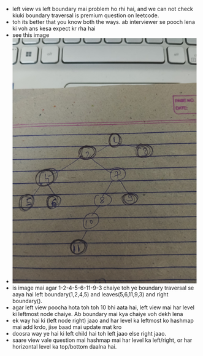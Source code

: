 - left view vs left boundary mai problem ho rhi hai, and we can not check kiuki boundary traversal is premium question on leetcode.
- toh its better that you know both the ways. ab interviewer se pooch lena ki voh ans kesa expect kr rha hai 
- see this image
- ![RighSideView_vs_RightBoundaryTraversal.jpg](RighSideView_vs_RightBoundaryTraversal.jpg)
- is image mai agar 1-2-4-5-6-11-9-3 chaiye toh ye boundary traversal se aaya hai left boundary(1,2,4,5) and leaves(5,6,11,9,3) and right boundary().
- agar left view poocha hota toh toh 10 bhi aata hai, left view mai har level ki leftmost node chaiye. Ab boundary mai kya chaiye voh dekh lena 
- ek way hai ki (left node right) jaao and har level ka leftmost ko hashmap mai add krdo, jise baad mai update mat kro
- doosra way ye hai ki left child hai toh left jaao else right jaao.
- saare view vale question mai hashmap mai har level ka left/right, or har horizontal level ka top/bottom daalna hai.